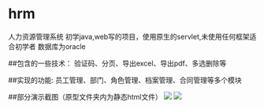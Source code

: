 # hrm
人力资源管理系统
初学java,web写的项目，使用原生的servlet,未使用任何框架适合初学者
数据库为oracle

##包含的一些技术：
验证码、分页、导出excel、导出pdf、多选删除等

##实现的功能:
员工管理、部门、角色管理、档案管理、合同管理等多个模块

##部分演示截图（原型文件夹内为静态html文件）
![](http://i2.buimg.com/5878318207542f17.png)
![](http://i2.buimg.com/71d0dae40cb31825.png)


